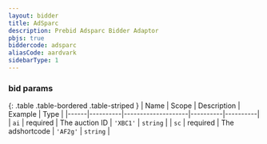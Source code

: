 ```yaml
---
layout: bidder
title: AdSparc
description: Prebid Adsparc Bidder Adaptor
pbjs: true
biddercode: adsparc
aliasCode: aardvark
sidebarType: 1
---
```


### bid params

{: .table .table-bordered .table-striped }
| Name | Scope    | Description        | Example  | Type     |
|------|----------|--------------------|----------|----------|
| `ai` | required | The auction ID     | `'XBC1'` | `string` |
| `sc` | required | The adshortcode    | `'AF2g'` | `string` |
